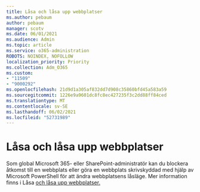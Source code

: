 ```yaml
---
title: Låsa och låsa upp webbplatser
ms.author: pebaum
author: pebaum
manager: scotv
ms.date: 06/01/2021
ms.audience: Admin
ms.topic: article
ms.service: o365-administration
ROBOTS: NOINDEX, NOFOLLOW
localization_priority: Priority
ms.collection: Adm_O365
ms.custom:
- "11509"
- "9000292"
ms.openlocfilehash: 21d9d1a305af832dd7d908c35860bfd45a583a59
ms.sourcegitcommit: 1226e9a9601dc8fc8ec427235f3c2dd88ff84ced
ms.translationtype: MT
ms.contentlocale: sv-SE
ms.lasthandoff: 06/02/2021
ms.locfileid: "52731989"
---
```

# <a name="lock-and-unlock-sites"></a>Låsa och låsa upp webbplatser

Som global Microsoft 365- eller SharePoint-administratör kan du blockera åtkomst till en webbplats eller göra en webbplats skrivskyddad med hjälp av Microsoft PowerShell för att ändra webbplatsens låsläge. Mer information finns i Låsa [och låsa upp webbplatser.](/sharepoint/manage-lock-status)